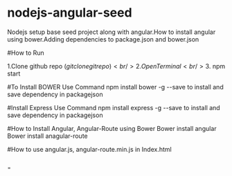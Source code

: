 # nodejs-angular-seed
Nodejs setup base seed project along with angular.How to install angular using bower.Adding dependencies to package.json and bower.json


#How to Run

1.Clone github repo ($git clone gitrepo)<br/>
2.Open Terminal<br/>
3.$ npm start<br/>

#To Install BOWER
Use Command npm install bower -g --save to install and save dependency in packagejson

#Install Express
Use Command npm install express -g --save to install and save dependency in packagejson

#How to Install Angular, Angular-Route using Bower
Bower install angular<br/>
Bower install anagular-route

#How to use angular.js, angular-route.min.js in Index.html
<pre>

<script src="bower_components/angular/angular.min.js" type="text/javascript"></script>"

  <script src="bower_components/angular-route/angular-route.min.js"></script>
  
</pre>
